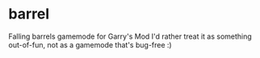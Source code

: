 # barrel
 Falling barrels gamemode for Garry's Mod
I'd rather treat it as something out-of-fun, not as a gamemode that's bug-free :)
